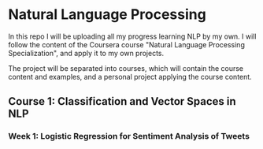 # Natural Language Processing

In this repo I will be uploading all my progress learning NLP by my own.
I will follow the content of the Coursera course "Natural Language Processing Specialization", and apply it to my own projects.

The project will be separated into courses, which will contain the course content and examples, and a personal project applying the course content.

## Course 1: Classification and Vector Spaces in NLP

### Week 1: Logistic Regression for Sentiment Analysis of Tweets